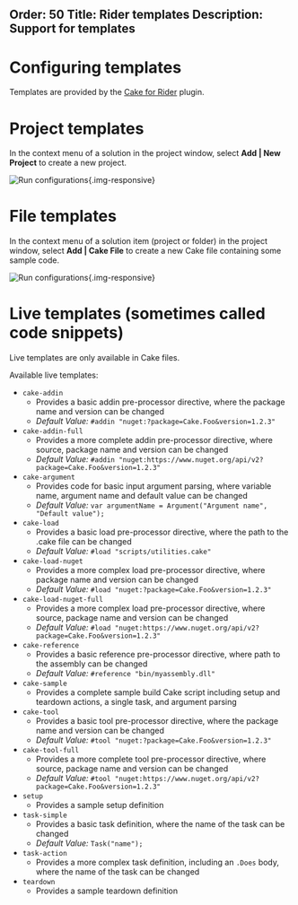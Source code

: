 Order: 50
Title: Rider templates
Description: Support for templates
---

# Configuring templates

Templates are provided by the [Cake for Rider](https://plugins.jetbrains.com/plugin/15729-cake-rider) plugin.

# Project templates

In the context menu of a solution in the project window, 
select **Add | New Project** to create a new project.

![Run configurations](/assets/img/cake-rider/docs/project-templates.png){.img-responsive}

# File templates

In the context menu of a solution item (project or folder) in the project window, 
select **Add | Cake File** to create a new Cake file containing some sample code.

![Run configurations](/assets/img/cake-rider/docs/item-templates.png){.img-responsive}

# Live templates (sometimes called code snippets)

Live templates are only available in Cake files.

Available live templates:

* `cake-addin`
  * Provides a basic addin pre-processor directive, where the package name and version can be changed
  * _Default Value:_ `#addin "nuget:?package=Cake.Foo&version=1.2.3"`
* `cake-addin-full`
  * Provides a more complete addin pre-processor directive, where source, package name and version can be changed
  * _Default Value:_ `#addin "nuget:https://www.nuget.org/api/v2?package=Cake.Foo&version=1.2.3"`
* `cake-argument`
  * Provides code for basic input argument parsing, where variable name, argument name and default value can be changed
  * _Default Value:_ `var argumentName = Argument("Argument name", "Default value");`
* `cake-load`
  * Provides a basic load pre-processor directive, where the path to the .cake file can be changed
  * _Default Value:_ `#load "scripts/utilities.cake"`
* `cake-load-nuget`
  * Provides a more complex load pre-processor directive, where package name and version can be changed
  * _Default Value:_ `#load "nuget:?package=Cake.Foo&version=1.2.3"`
* `cake-load-nuget-full`
  * Provides a more complex load pre-processor directive, where source, package name and version can be changed
  * _Default Value:_ `#load "nuget:https://www.nuget.org/api/v2?package=Cake.Foo&version=1.2.3"`
* `cake-reference`
  * Provides a basic reference pre-processor directive, where path to the assembly can be changed
  * _Default Value:_ `#reference "bin/myassembly.dll"`
* `cake-sample`
  * Provides a complete sample build Cake script including setup and teardown actions, a single task, and argument parsing
* `cake-tool`
  * Provides a basic tool pre-processor directive, where the package name and version can be changed
  * _Default Value:_ `#tool "nuget:?package=Cake.Foo&version=1.2.3"`
* `cake-tool-full`
  * Provides a more complete tool pre-processor directive, where source, package name and version can be changed
  * _Default Value:_ `#tool "nuget:https://www.nuget.org/api/v2?package=Cake.Foo&version=1.2.3"`
* `setup`
  * Provides a sample setup definition
* `task-simple`
  * Provides a basic task definition, where the name of the task can be changed
  * _Default Value:_ `Task("name");`
* `task-action`
  * Provides a more complex task definition, including an `.Does` body, where the name of the task can be changed
* `teardown`
  * Provides a sample teardown definition
